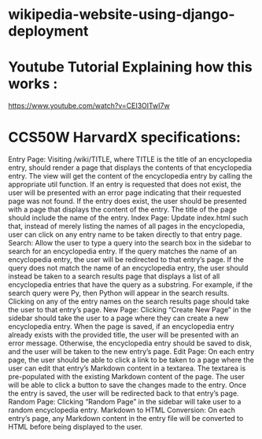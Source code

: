 # wikipedia-website-using-django-deployment


# Youtube Tutorial Explaining how this works :

https://www.youtube.com/watch?v=CEI3OlTwI7w

# CCS50W HarvardX specifications:
Entry Page: Visiting /wiki/TITLE, where TITLE is the title of an encyclopedia entry, should render a page that displays the contents of that encyclopedia entry.
The view will get the content of the encyclopedia entry by calling the appropriate util function.
If an entry is requested that does not exist, the user will be presented with an error page indicating that their requested page was not found.
If the entry does exist, the user should be presented with a page that displays the content of the entry. The title of the page should include the name of the entry.
Index Page: Update index.html such that, instead of merely listing the names of all pages in the encyclopedia, user can click on any entry name to be taken directly to that entry page.
Search: Allow the user to type a query into the search box in the sidebar to search for an encyclopedia entry.
If the query matches the name of an encyclopedia entry, the user will be redirected to that entry’s page.
If the query does not match the name of an encyclopedia entry, the user should instead be taken to a search results page that displays a list of all encyclopedia entries that have the query as a substring. For example, if the search query were Py, then Python will appear in the search results.
Clicking on any of the entry names on the search results page should take the user to that entry’s page.
New Page: Clicking “Create New Page” in the sidebar should take the user to a page where they can create a new encyclopedia entry.
When the page is saved, if an encyclopedia entry already exists with the provided title, the user will be presented with an error message.
Otherwise, the encyclopedia entry should be saved to disk, and the user will be taken to the new entry’s page.
Edit Page: On each entry page, the user should be able to click a link to be taken to a page where the user can edit that entry’s Markdown content in a textarea.
The textarea is pre-populated with the existing Markdown content of the page.
The user will be able to click a button to save the changes made to the entry.
Once the entry is saved, the user will be redirected back to that entry’s page.
Random Page: Clicking “Random Page” in the sidebar will take user to a random encyclopedia entry.
Markdown to HTML Conversion: On each entry’s page, any Markdown content in the entry file will be converted to HTML before being displayed to the user.
